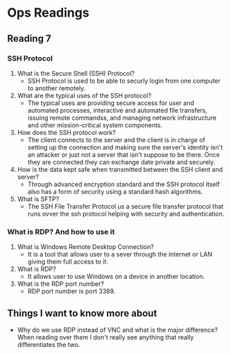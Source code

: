 # Ops Readings

## Reading 7

### SSH Protocol
1. What is the Secure Shell (SSH) Protocol?
   - SSH Protocol is used to be able to securly login from one computer to another remotely.
2. What are the typical uses of the SSH protocol?
   - The typical uses are providing secure access for user and automated processes, interactive and automated file transfers, issuing remote commandss,  and managing network infrastructure and other mission-critical system components.
3. How does the SSH protocol work?
   - The client connects to the server and the client is in charge of setting up the connection and making sure the server's identity isn't an attacker or just not a server that isn't suppose to be there. Once they are connected they can exchange date private and securely.
4. How is the data kept safe when transmitted between the SSH client and server?
   -  Through advanced encryption standard and the SSH protocol itself also has a form of security using a standard hash algorithms.
5. What is SFTP?
   - The SSH File Transfer Protocol us a secure file transfer protocol that runs ovver the ssh protocol helping with security and authentication.

### What is RDP? And how to use it 
1. What is Windows Remote Desktop Connection?
   - It is a tool that allows user to a sever through the internet or LAN giving them full access to it.
2. What is RDP?
   - It allows user to use Windows on a device in another location.
3. What is the RDP port number?
   -  RDP port number is port 3389.
  
## Things I want to know more about
  - Why do we use RDP instead of VNC and what is the major difference? When reading over them I don't really see anything that really differentiates the two.
